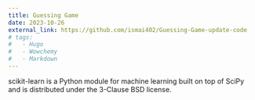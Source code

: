 ```yaml
---
title: Guessing Game
date: 2023-10-26
external_link: https://github.com/ismai402/Guessing-Game-update-code
# tags:
#   - Hugo
#   - Wowchemy
#   - Markdown
---
```


scikit-learn is a Python module for machine learning built on top of SciPy and is distributed under the 3-Clause BSD license.

<!--more-->

